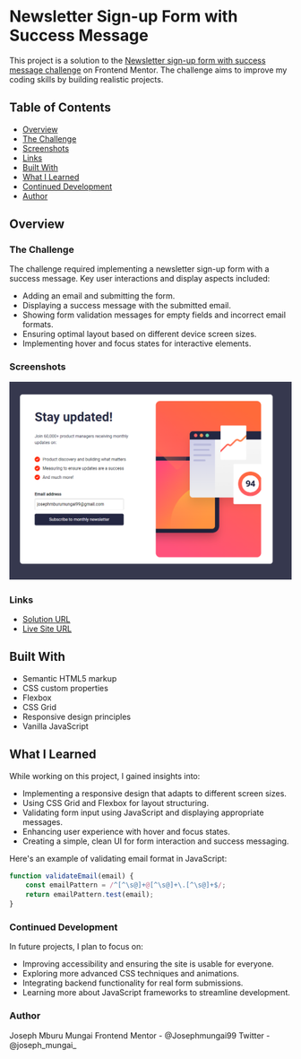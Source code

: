 # Newsletter Sign-up Form with Success Message

This project is a solution to the [Newsletter sign-up form with success message challenge](https://www.frontendmentor.io/challenges/newsletter-signup-form-with-success-message-3FC1AZbNrv) on Frontend Mentor. The challenge aims to improve my coding skills by building realistic projects.

## Table of Contents

- [Overview](#overview)
- [The Challenge](#the-challenge)
- [Screenshots](#screenshots)
- [Links](#links)
- [Built With](#built-with)
- [What I Learned](#what-i-learned)
- [Continued Development](#continued-development)
- [Author](#author)

## Overview

### The Challenge

The challenge required implementing a newsletter sign-up form with a success message. Key user interactions and display aspects included:

- Adding an email and submitting the form.
- Displaying a success message with the submitted email.
- Showing form validation messages for empty fields and incorrect email formats.
- Ensuring optimal layout based on different device screen sizes.
- Implementing hover and focus states for interactive elements.

### Screenshots

![Screenshot](./assets/images/Frontend-Mentor-Newsletter-sign-up-form-with-success-message.png)
<!-- Replace the screenshot path with the actual screenshot of your solution. -->

### Links

- [Solution URL](https://your-solution-url.com)
- [Live Site URL](https://your-live-site-url.com)

## Built With

- Semantic HTML5 markup
- CSS custom properties
- Flexbox
- CSS Grid
- Responsive design principles
- Vanilla JavaScript

## What I Learned

While working on this project, I gained insights into:

- Implementing a responsive design that adapts to different screen sizes.
- Using CSS Grid and Flexbox for layout structuring.
- Validating form input using JavaScript and displaying appropriate messages.
- Enhancing user experience with hover and focus states.
- Creating a simple, clean UI for form interaction and success messaging.

Here's an example of validating email format in JavaScript:

```js
function validateEmail(email) {
    const emailPattern = /^[^\s@]+@[^\s@]+\.[^\s@]+$/;
    return emailPattern.test(email);
}
```

### Continued Development

In future projects, I plan to focus on:

- Improving accessibility and ensuring the site is usable for everyone.
- Exploring more advanced CSS techniques and animations.
- Integrating backend functionality for real form submissions.
- Learning more about JavaScript frameworks to streamline development.

### Author

Joseph Mburu Mungai
Frontend Mentor - @Josephmungai99
Twitter - @joseph_mungai_
